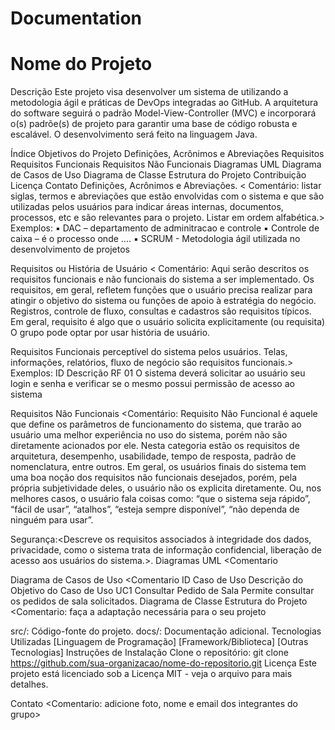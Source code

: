 # Documentation

# Nome do Projeto

Descrição
Este projeto visa desenvolver um sistema de utilizando a metodologia ágil e práticas de DevOps integradas ao GitHub. A arquitetura do software seguirá o padrão Model-View-Controller (MVC) e incorporará o(s) padrõe(s) de projeto para garantir uma base de código robusta e escalável. O desenvolvimento será feito na linguagem Java.

Índice
Objetivos do Projeto
Definições, Acrônimos e Abreviações
Requisitos
Requisitos Funcionais
Requisitos Não Funcionais
Diagramas UML
Diagrama de Casos de Uso
Diagrama de Classe
Estrutura do Projeto
Contribuição
Licença
Contato
Definições, Acrônimos e Abreviações.
< Comentário: listar siglas, termos e abreviações que estão envolvidas com o sistema e que são utilizadas pelos usuários para indicar áreas internas, documentos, processos, etc e são relevantes para o projeto. Listar em ordem alfabética.> Exemplos: ▪ DAC – departamento de adminitracao e controle ▪ Controle de caixa – é o processo onde .... ▪ SCRUM - Metodologia ágil utilizada no desenvolvimento de projetos

Requisitos ou História de Usuário
< Comentário: Aqui serão descritos os requisitos funcionais e não funcionais do sistema a ser implementado. Os requisitos, em geral, refletem funções que o usuário precisa realizar para atingir o objetivo do sistema ou funções de apoio à estratégia do negócio. Registros, controle de fluxo, consultas e cadastros são requisitos típicos. Em geral, requisito é algo que o usuário solicita explicitamente (ou requisita) O grupo pode optar por usar história de usuário.

Requisitos Funcionais
perceptível do sistema pelos usuários. Telas, informações, relatórios, fluxo de negócio são requisitos funcionais.> Exemplos: ID Descrição RF 01 O sistema deverá solicitar ao usuário seu login e senha e verificar se o mesmo possui permissão de acesso ao sistema

Requisitos Não Funcionais
<Comentário: Requisito Não Funcional é aquele que define os parâmetros de funcionamento do sistema, que trarão ao usuário uma melhor experiência no uso do sistema, porém não são diretamente acionados por ele. Nesta categoria estão os requisitos de arquitetura, desempenho, usabilidade, tempo de resposta, padrão de nomenclatura, entre outros. Em geral, os usuários finais do sistema tem uma boa noção dos requisitos não funcionais desejados, porém, pela própria subjetividade deles, o usuário não os explicita diretamente. Ou, nos melhores casos, o usuário fala coisas como: “que o sistema seja rápido”, “fácil de usar”, “atalhos”, “esteja sempre disponível”, “não dependa de ninguém para usar”.

Segurança:<Descreve os requisitos associados à integridade dos dados, privacidade, como o sistema trata de informação confidencial, liberação de acesso aos usuários do sistema.>.
Diagramas UML
<Comentario

Diagrama de Casos de Uso
<Comentario 
ID Caso de Uso               Descrição do Objetivo do Caso de Uso
UC1 Consultar Pedido de Sala Permite consultar os pedidos de sala solicitados.
Diagrama de Classe
Estrutura do Projeto
<Comentario: faça a adaptação necessária para o seu projeto

src/: Código-fonte do projeto.
docs/: Documentação adicional.
Tecnologias Utilizadas
[Linguagem de Programação]
[Framework/Biblioteca]
[Outras Tecnologias]
Instruções de Instalação
Clone o repositório:
git clone https://github.com/sua-organizacao/nome-do-repositorio.git
Licença
Este projeto está licenciado sob a Licença MIT - veja o arquivo para mais detalhes.

Contato
<Comentario: adicione foto, nome e email dos integrantes do grupo>

